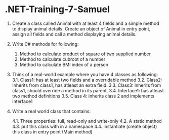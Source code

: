 # .NET-Training-7-Samuel


1. Create a class called Animal with at least 4 fields and a simple method to display animal details.
   Create an object of Animal in entry point, assign all fields and call a method displaying animal details.

2. Write C# methods for following: 
    1. Method to calculate product of square of two supplied number
    2. Method to calculate cubroot of a number
    3. Method to calculate BMI index of a person

3. Think of a real-world example where you have 4 classes as following:
    3.1. Class1: has at least two fields and a overridable method
    3.2. Class2: Inherits from class1, has atleast an extra field.
    3.3. Class3: Inherits from class1, should override a method in its parent.
    3.4. Interface1: has atleast two method definitions 
    3.5. Class 4: inherits class 2 and implements interface1

4. Write a real world class that contains:

    4.1. Three properties: full, read-only and write-only 
    4.2. A static method
    4.3. put this class with in a namespace
    4.4. instantiate (create object) this class in entry point (Main method)